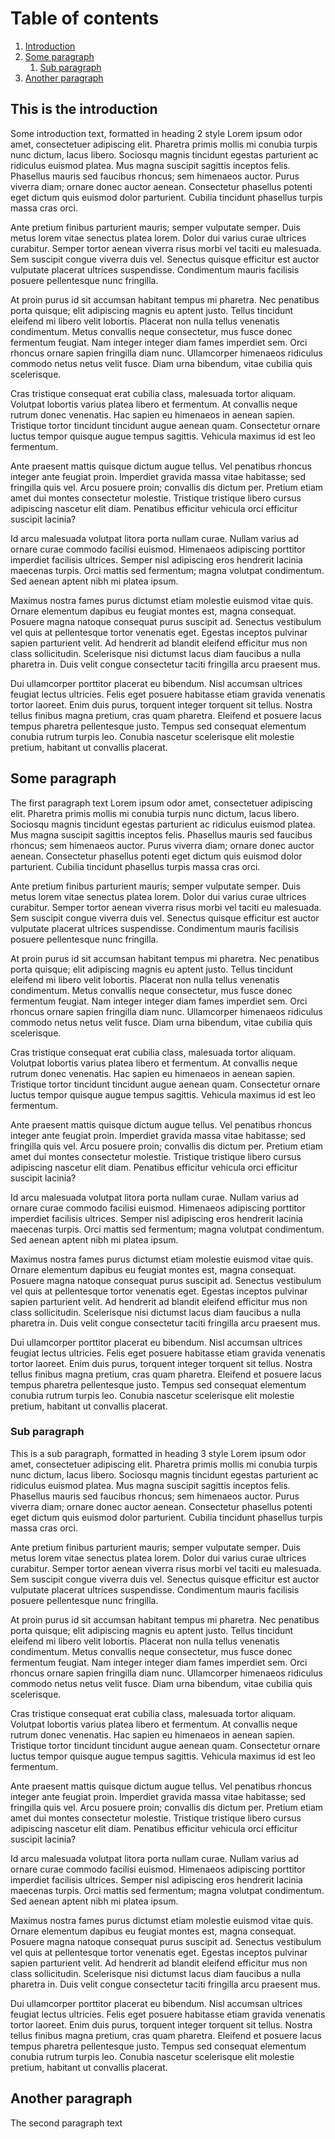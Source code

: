# Table of contents
1. [Introduction](#introduction)
2. [Some paragraph](#paragraph1)
    1. [Sub paragraph](#subparagraph1)
3. [Another paragraph](#paragraph2)

## This is the introduction <a id="introduction"></a>
Some introduction text, formatted in heading 2 style Lorem ipsum odor amet, consectetuer adipiscing elit. Pharetra primis mollis mi conubia turpis nunc dictum, lacus libero. Sociosqu magnis tincidunt egestas parturient ac ridiculus euismod platea. Mus magna suscipit sagittis inceptos felis. Phasellus mauris sed faucibus rhoncus; sem himenaeos auctor. Purus viverra diam; ornare donec auctor aenean. Consectetur phasellus potenti eget dictum quis euismod dolor parturient. Cubilia tincidunt phasellus turpis massa cras orci.

Ante pretium finibus parturient mauris; semper vulputate semper. Duis metus lorem vitae senectus platea lorem. Dolor dui varius curae ultrices curabitur. Semper tortor aenean viverra risus morbi vel taciti eu malesuada. Sem suscipit congue viverra duis vel. Senectus quisque efficitur est auctor vulputate placerat ultrices suspendisse. Condimentum mauris facilisis posuere pellentesque nunc fringilla.

At proin purus id sit accumsan habitant tempus mi pharetra. Nec penatibus porta quisque; elit adipiscing magnis eu aptent justo. Tellus tincidunt eleifend mi libero velit lobortis. Placerat non nulla tellus venenatis condimentum. Metus convallis neque consectetur, mus fusce donec fermentum feugiat. Nam integer integer diam fames imperdiet sem. Orci rhoncus ornare sapien fringilla diam nunc. Ullamcorper himenaeos ridiculus commodo netus netus velit fusce. Diam urna bibendum, vitae cubilia quis scelerisque.

Cras tristique consequat erat cubilia class, malesuada tortor aliquam. Volutpat lobortis varius platea libero et fermentum. At convallis neque rutrum donec venenatis. Hac sapien eu himenaeos in aenean sapien. Tristique tortor tincidunt tincidunt augue aenean quam. Consectetur ornare luctus tempor quisque augue tempus sagittis. Vehicula maximus id est leo fermentum.

Ante praesent mattis quisque dictum augue tellus. Vel penatibus rhoncus integer ante feugiat proin. Imperdiet gravida massa vitae habitasse; sed fringilla quis vel. Arcu posuere proin; convallis dis dictum per. Pretium etiam amet dui montes consectetur molestie. Tristique tristique libero cursus adipiscing nascetur elit diam. Penatibus efficitur vehicula orci efficitur suscipit lacinia?

Id arcu malesuada volutpat litora porta nullam curae. Nullam varius ad ornare curae commodo facilisi euismod. Himenaeos adipiscing porttitor imperdiet facilisis ultrices. Semper nisl adipiscing eros hendrerit lacinia maecenas turpis. Orci mattis sed fermentum; magna volutpat condimentum. Sed aenean aptent nibh mi platea ipsum.

Maximus nostra fames purus dictumst etiam molestie euismod vitae quis. Ornare elementum dapibus eu feugiat montes est, magna consequat. Posuere magna natoque consequat purus suscipit ad. Senectus vestibulum vel quis at pellentesque tortor venenatis eget. Egestas inceptos pulvinar sapien parturient velit. Ad hendrerit ad blandit eleifend efficitur mus non class sollicitudin. Scelerisque nisi dictumst lacus diam faucibus a nulla pharetra in. Duis velit congue consectetur taciti fringilla arcu praesent mus.

Dui ullamcorper porttitor placerat eu bibendum. Nisl accumsan ultrices feugiat lectus ultricies. Felis eget posuere habitasse etiam gravida venenatis tortor laoreet. Enim duis purus, torquent integer torquent sit tellus. Nostra tellus finibus magna pretium, cras quam pharetra. Eleifend et posuere lacus tempus pharetra pellentesque justo. Tempus sed consequat elementum conubia rutrum turpis leo. Conubia nascetur scelerisque elit molestie pretium, habitant ut convallis placerat.

## Some paragraph <a id="paragraph1"></a>
The first paragraph text Lorem ipsum odor amet, consectetuer adipiscing elit. Pharetra primis mollis mi conubia turpis nunc dictum, lacus libero. Sociosqu magnis tincidunt egestas parturient ac ridiculus euismod platea. Mus magna suscipit sagittis inceptos felis. Phasellus mauris sed faucibus rhoncus; sem himenaeos auctor. Purus viverra diam; ornare donec auctor aenean. Consectetur phasellus potenti eget dictum quis euismod dolor parturient. Cubilia tincidunt phasellus turpis massa cras orci.

Ante pretium finibus parturient mauris; semper vulputate semper. Duis metus lorem vitae senectus platea lorem. Dolor dui varius curae ultrices curabitur. Semper tortor aenean viverra risus morbi vel taciti eu malesuada. Sem suscipit congue viverra duis vel. Senectus quisque efficitur est auctor vulputate placerat ultrices suspendisse. Condimentum mauris facilisis posuere pellentesque nunc fringilla.

At proin purus id sit accumsan habitant tempus mi pharetra. Nec penatibus porta quisque; elit adipiscing magnis eu aptent justo. Tellus tincidunt eleifend mi libero velit lobortis. Placerat non nulla tellus venenatis condimentum. Metus convallis neque consectetur, mus fusce donec fermentum feugiat. Nam integer integer diam fames imperdiet sem. Orci rhoncus ornare sapien fringilla diam nunc. Ullamcorper himenaeos ridiculus commodo netus netus velit fusce. Diam urna bibendum, vitae cubilia quis scelerisque.

Cras tristique consequat erat cubilia class, malesuada tortor aliquam. Volutpat lobortis varius platea libero et fermentum. At convallis neque rutrum donec venenatis. Hac sapien eu himenaeos in aenean sapien. Tristique tortor tincidunt tincidunt augue aenean quam. Consectetur ornare luctus tempor quisque augue tempus sagittis. Vehicula maximus id est leo fermentum.

Ante praesent mattis quisque dictum augue tellus. Vel penatibus rhoncus integer ante feugiat proin. Imperdiet gravida massa vitae habitasse; sed fringilla quis vel. Arcu posuere proin; convallis dis dictum per. Pretium etiam amet dui montes consectetur molestie. Tristique tristique libero cursus adipiscing nascetur elit diam. Penatibus efficitur vehicula orci efficitur suscipit lacinia?

Id arcu malesuada volutpat litora porta nullam curae. Nullam varius ad ornare curae commodo facilisi euismod. Himenaeos adipiscing porttitor imperdiet facilisis ultrices. Semper nisl adipiscing eros hendrerit lacinia maecenas turpis. Orci mattis sed fermentum; magna volutpat condimentum. Sed aenean aptent nibh mi platea ipsum.

Maximus nostra fames purus dictumst etiam molestie euismod vitae quis. Ornare elementum dapibus eu feugiat montes est, magna consequat. Posuere magna natoque consequat purus suscipit ad. Senectus vestibulum vel quis at pellentesque tortor venenatis eget. Egestas inceptos pulvinar sapien parturient velit. Ad hendrerit ad blandit eleifend efficitur mus non class sollicitudin. Scelerisque nisi dictumst lacus diam faucibus a nulla pharetra in. Duis velit congue consectetur taciti fringilla arcu praesent mus.

Dui ullamcorper porttitor placerat eu bibendum. Nisl accumsan ultrices feugiat lectus ultricies. Felis eget posuere habitasse etiam gravida venenatis tortor laoreet. Enim duis purus, torquent integer torquent sit tellus. Nostra tellus finibus magna pretium, cras quam pharetra. Eleifend et posuere lacus tempus pharetra pellentesque justo. Tempus sed consequat elementum conubia rutrum turpis leo. Conubia nascetur scelerisque elit molestie pretium, habitant ut convallis placerat.

### Sub paragraph <a id="subparagraph1"></a>
This is a sub paragraph, formatted in heading 3 style Lorem ipsum odor amet, consectetuer adipiscing elit. Pharetra primis mollis mi conubia turpis nunc dictum, lacus libero. Sociosqu magnis tincidunt egestas parturient ac ridiculus euismod platea. Mus magna suscipit sagittis inceptos felis. Phasellus mauris sed faucibus rhoncus; sem himenaeos auctor. Purus viverra diam; ornare donec auctor aenean. Consectetur phasellus potenti eget dictum quis euismod dolor parturient. Cubilia tincidunt phasellus turpis massa cras orci.

Ante pretium finibus parturient mauris; semper vulputate semper. Duis metus lorem vitae senectus platea lorem. Dolor dui varius curae ultrices curabitur. Semper tortor aenean viverra risus morbi vel taciti eu malesuada. Sem suscipit congue viverra duis vel. Senectus quisque efficitur est auctor vulputate placerat ultrices suspendisse. Condimentum mauris facilisis posuere pellentesque nunc fringilla.

At proin purus id sit accumsan habitant tempus mi pharetra. Nec penatibus porta quisque; elit adipiscing magnis eu aptent justo. Tellus tincidunt eleifend mi libero velit lobortis. Placerat non nulla tellus venenatis condimentum. Metus convallis neque consectetur, mus fusce donec fermentum feugiat. Nam integer integer diam fames imperdiet sem. Orci rhoncus ornare sapien fringilla diam nunc. Ullamcorper himenaeos ridiculus commodo netus netus velit fusce. Diam urna bibendum, vitae cubilia quis scelerisque.

Cras tristique consequat erat cubilia class, malesuada tortor aliquam. Volutpat lobortis varius platea libero et fermentum. At convallis neque rutrum donec venenatis. Hac sapien eu himenaeos in aenean sapien. Tristique tortor tincidunt tincidunt augue aenean quam. Consectetur ornare luctus tempor quisque augue tempus sagittis. Vehicula maximus id est leo fermentum.

Ante praesent mattis quisque dictum augue tellus. Vel penatibus rhoncus integer ante feugiat proin. Imperdiet gravida massa vitae habitasse; sed fringilla quis vel. Arcu posuere proin; convallis dis dictum per. Pretium etiam amet dui montes consectetur molestie. Tristique tristique libero cursus adipiscing nascetur elit diam. Penatibus efficitur vehicula orci efficitur suscipit lacinia?

Id arcu malesuada volutpat litora porta nullam curae. Nullam varius ad ornare curae commodo facilisi euismod. Himenaeos adipiscing porttitor imperdiet facilisis ultrices. Semper nisl adipiscing eros hendrerit lacinia maecenas turpis. Orci mattis sed fermentum; magna volutpat condimentum. Sed aenean aptent nibh mi platea ipsum.

Maximus nostra fames purus dictumst etiam molestie euismod vitae quis. Ornare elementum dapibus eu feugiat montes est, magna consequat. Posuere magna natoque consequat purus suscipit ad. Senectus vestibulum vel quis at pellentesque tortor venenatis eget. Egestas inceptos pulvinar sapien parturient velit. Ad hendrerit ad blandit eleifend efficitur mus non class sollicitudin. Scelerisque nisi dictumst lacus diam faucibus a nulla pharetra in. Duis velit congue consectetur taciti fringilla arcu praesent mus.

Dui ullamcorper porttitor placerat eu bibendum. Nisl accumsan ultrices feugiat lectus ultricies. Felis eget posuere habitasse etiam gravida venenatis tortor laoreet. Enim duis purus, torquent integer torquent sit tellus. Nostra tellus finibus magna pretium, cras quam pharetra. Eleifend et posuere lacus tempus pharetra pellentesque justo. Tempus sed consequat elementum conubia rutrum turpis leo. Conubia nascetur scelerisque elit molestie pretium, habitant ut convallis placerat.

## Another paragraph <a id="paragraph2"></a>
The second paragraph text